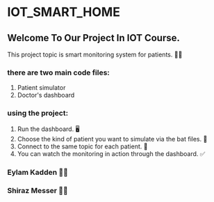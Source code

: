 # IOT_SMART_HOME
## Welcome To Our Project In IOT Course. 

This project topic is smart monitoring system for patients. :scientist:	

### there are two main code files: 

1. Patient simulator
2. Doctor's dashboard

### using the project:

1. Run the dashboard. :desktop_computer:	
2. Choose the kind of patient you want to simulate via the bat files. :microbe:	
3. Connect to the same topic for each patient. :bee:
4. You can watch the monitoring in action through the dashboard. :white_check_mark:

### Eylam Kadden :man_technologist:
### Shiraz Messer :woman_technologist:

